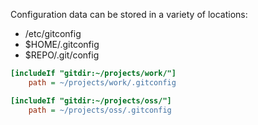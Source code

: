 Configuration data can be stored in a variety of locations:

-   /etc/gitconfig
-   $HOME/.gitconfig
-   $REPO/.git/config

```ini title="Conditional configuration"
[includeIf "gitdir:~/projects/work/"]
    path = ~/projects/work/.gitconfig

[includeIf "gitdir:~/projects/oss/"]
    path = ~/projects/oss/.gitconfig
```
